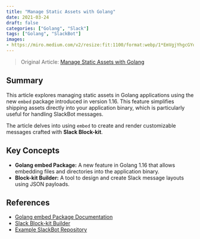 ```yaml
---
title: "Manage Static Assets with Golang"
date: 2021-03-24
draft: false
categories: ["Golang", "Slack"]
tags: ["Golang", "SlackBot"]
images:
- https://miro.medium.com/v2/resize:fit:1100/format:webp/1*EmVgjYhgcGYobXu_9T5DIg.png
---
```


> Original Article: [Manage Static Assets with Golang](https://couedeloalexandre.medium.com/manage-static-assets-with-embed-golang-1-16-75c89c3eea39)

## Summary

This article explores managing static assets in Golang applications using the new `embed` package introduced in version 1.16. This feature simplifies shipping assets directly into your application binary, which is particularly useful for handling SlackBot messages. 

The article delves into using `embed` to create and render customizable messages crafted with **Slack Block-kit**.

## Key Concepts

*   **Golang embed Package:** A new feature in Golang 1.16 that allows embedding files and directories into the application binary.
*   **Block-kit Builder:** A tool to design and create Slack message layouts using JSON payloads.

## References

*   [Golang embed Package Documentation](https://pkg.go.dev/embed)
*   [Slack Block-kit Builder](https://api.slack.com/tools/block-kit-builder)
*   [Example SlackBot Repository](https://github.com/xNok/go-slackbot)
